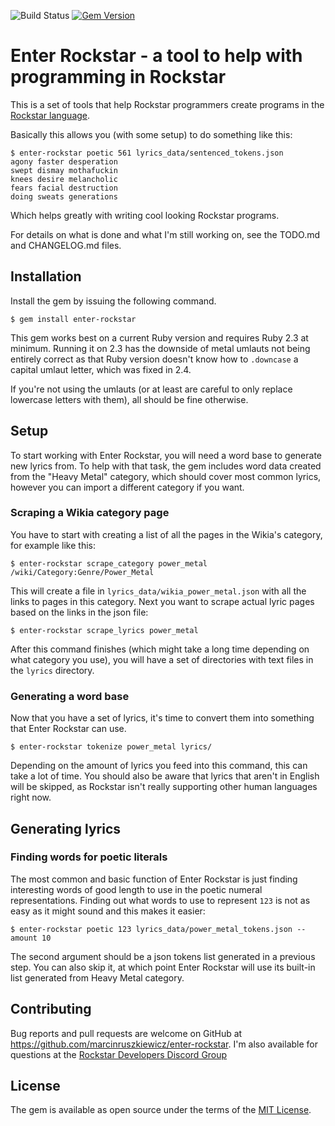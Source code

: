 ![Build Status](https://github.com/marcinruszkiewicz/enter-rockstar/actions/workflows/rspec.yml/badge.svg)
[![Gem Version](https://badge.fury.io/rb/enter-rockstar.svg)](https://badge.fury.io/rb/enter-rockstar)

# Enter Rockstar - a tool to help with programming in Rockstar

This is a set of tools that help Rockstar programmers create programs in the [Rockstar language](https://github.com/RockstarLang/rockstar).

Basically this allows you (with some setup) to do something like this:

```
$ enter-rockstar poetic 561 lyrics_data/sentenced_tokens.json
agony faster desperation
swept dismay mothafuckin
knees desire melancholic
fears facial destruction
doing sweats generations

```

Which helps greatly with writing cool looking Rockstar programs.

For details on what is done and what I'm still working on, see the TODO.md and CHANGELOG.md files.

## Installation

Install the gem by issuing the following command.

```
$ gem install enter-rockstar
```

This gem works best on a current Ruby version and requires Ruby 2.3 at minimum. Running it on 2.3 has the downside of metal umlauts not being entirely correct as that Ruby version doesn't know how to `.downcase` a capital umlaut letter, which was fixed in 2.4.

If you're not using the umlauts (or at least are careful to only replace lowercase letters with them), all should be fine otherwise.

## Setup

To start working with Enter Rockstar, you will need a word base to generate new lyrics from. To help with that task, the gem includes word data created from the "Heavy Metal" category, which should cover most common lyrics, however you can import a different category if you want.

### Scraping a Wikia category page

You have to start with creating a list of all the pages in the Wikia's category, for example like this:

```
$ enter-rockstar scrape_category power_metal /wiki/Category:Genre/Power_Metal
```

This will create a file in `lyrics_data/wikia_power_metal.json` with all the links to pages in this category. Next you want to scrape actual lyric pages based on the links in the json file:

```
$ enter-rockstar scrape_lyrics power_metal
```

After this command finishes (which might take a long time depending on what category you use), you will have a set of directories with text files in the `lyrics` directory.

### Generating a word base

Now that you have a set of lyrics, it's time to convert them into something that Enter Rockstar can use.

```
$ enter-rockstar tokenize power_metal lyrics/
```

Depending on the amount of lyrics you feed into this command, this can take a lot of time. You should also be aware that lyrics that aren't in English will be skipped, as Rockstar isn't really supporting other human languages right now.

## Generating lyrics

### Finding words for poetic literals

The most common and basic function of Enter Rockstar is just finding interesting words of good length to use in the poetic numeral representations. Finding out what words to use to represent `123` is not as easy as it might sound and this makes it easier:

```
$ enter-rockstar poetic 123 lyrics_data/power_metal_tokens.json --amount 10
```

The second argument should be a json tokens list generated in a previous step. You can also skip it, at which point Enter Rockstar will use its built-in list generated from Heavy Metal category.

## Contributing

Bug reports and pull requests are welcome on GitHub at https://github.com/marcinruszkiewicz/enter-rockstar. I'm also available for questions at the [Rockstar Developers Discord Group](https://discord.gg/kEUe5bM)

## License

The gem is available as open source under the terms of the [MIT License](https://opensource.org/licenses/MIT).
